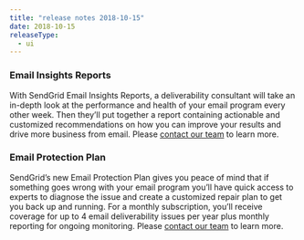 ```yaml
---
title: "release notes 2018-10-15"
date: 2018-10-15
releaseType:
  - ui
---
```


###	Email Insights Reports

With SendGrid Email Insights Reports, a deliverability consultant will take an in-depth look at the performance and health of your email program every other week. Then they’ll put together a report containing actionable and customized recommendations on how you can improve your results and drive more business from email. Please <a href="https://go.sendgrid.com/Email-Insights-Reports.html">contact our team</a> to learn more.

###	Email Protection Plan

SendGrid’s new Email Protection Plan gives you peace of mind that if something goes wrong with your email program you’ll have quick access to experts to diagnose the issue and create a customized repair plan to get you back up and running. For a monthly subscription, you’ll receive coverage for up to 4 email deliverability issues per year plus monthly reporting for ongoing monitoring. Please <a href="https://go.sendgrid.com/Insights-Reports-Protection-Plan.html">contact our team</a> to learn more.
